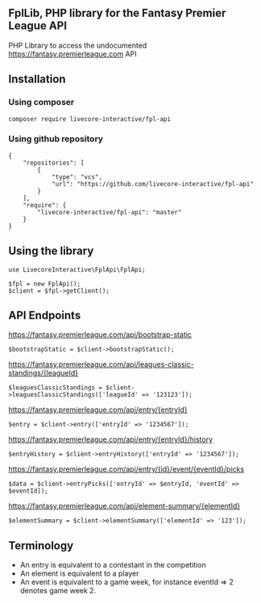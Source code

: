 FplLib, PHP library for the Fantasy Premier League API
-------------------------------------------------------

PHP Library to access the undocumented https://fantasy.premierleague.com API

## Installation

### Using composer

    composer require livecore-interactive/fpl-api

### Using github repository

    {
        "repositories": [
            {
                "type": "vcs",
                "url": "https://github.com/livecore-interactive/fpl-api"
            }
        ],
        "require": {
            "livecore-interactive/fpl-api": "master"
        }
    }

## Using the library

    use LivecoreInteractive\FplApi\FplApi;

    $fpl = new FplApi();
    $client = $fpl->getClient();

## API Endpoints

https://fantasy.premierleague.com/api/bootstrap-static
    
    $bootstrapStatic = $client->bootstrapStatic();

https://fantasy.premierleague.com/api/leagues-classic-standings/{leagueId}

    $leaguesClassicStandings = $client->leaguesClassicStandings(['leagueId' => '123123']);

https://fantasy.premierleague.com/api/entry/{entryId}
        
    $entry = $client->entry(['entryId' => '1234567']);

https://fantasy.premierleague.com/api/entry/{entryId}/history

    $entryHistory = $client->entryHistory(['entryId' => '1234567']);
    
https://fantasy.premierleague.com/api/entry/{id}/event/{eventId}/picks

    $data = $client->entryPicks(['entryId' => $entryId, 'eventId' => $eventId]);

https://fantasy.premierleague.com/api/element-summary/{elementId}

    $elementSummary = $client->elementSummary(['elementId' => '123']);
    
## Terminology

* An entry is equivalent to a contestant in the competition
* An element is equivalent to a player
* An event is equivalent to a game week, for instance eventId => 2 denotes game week 2.